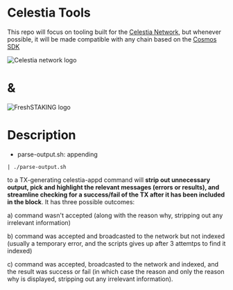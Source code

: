 # Celestia Tools

This repo will focus on tooling built for the [Celestia Network](https://github.com/celestiaorg/), but whenever possible, it will be made compatible with any chain based on the [Cosmos SDK](https://github.com/cosmos/cosmos-sdk)

![Celestia network logo](https://avatars.githubusercontent.com/u/54859940?s=200&v=4 'Celestia network')
# &
![FreshSTAKING logo](https://pbs.twimg.com/profile_images/1539316263314370560/syHanQz4_200x200.jpg 'FreshSTAKING')

# Description

- parse-output.sh: appending

`| ./parse-output.sh`

to a TX-generating celestia-appd command will **strip out unnecessary output, pick and highlight the relevant messages (errors or results), and streamline checking for a success/fail of the TX after it has been included in the block**. It has three possible outcomes:

a) command wasn't accepted (along with the reason why, stripping out any irrelevant information)

b) command was accepted and broadcasted to the network but not indexed (usually a temporary error, and the scripts gives up after 3 attemtps to find it indexed)

c) command was accepted, broadcasted to the network and indexed, and the result was success or fail (in which case the reason and only the reason why is displayed, stripping out any irrelevant information).
